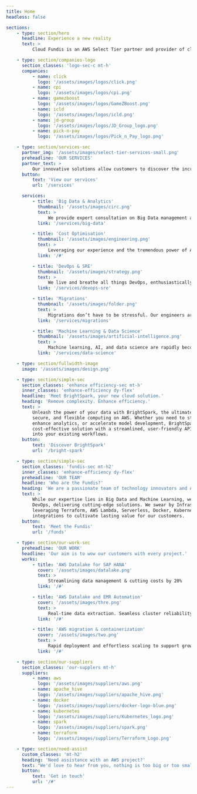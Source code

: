 ```yaml
---
title: Home
headless: false

sections:
    - type: section/hero
      headline: Experience a new reality
      text: >
          Cloud Fundis is an AWS Select Tier partner and provider of cloud-based analytics, big data, machine learning, and DevOps solutions.

    - type: section/companies-logo
      section_classes: 'logo-sec-c mt-h'
      companies:
          - name: click
            logo: '/assets/images/logos/click.png'
          - name: cpi
            logo: '/assets/images/logos/cpi.png'
          - name: gamezboost
            logo: '/assets/images/logos/GameZBoost.png'
          - name: icld
            logo: '/assets/images/logos/icld.png'
          - name: jd-group
            logo: '/assets/images/logos/JD_Group_logo.png'
          - name: pick-n-pay
            logo: '/assets/images/logos/Pick_n_Pay_logo.png'

    - type: section/services-sec
      partner_img: '/assets/images/select-tier-services-small.png'
      preheadline: 'OUR SERVICES'
      partner_text: >
          Our innovative solutions allow customers to discover the incredible insights hidden in their data and the transformative impact of automation technologies.
      button:
          text: 'View our services'
          url: '/services'

      services:
          - title: 'Big Data & Analytics'
            thumbnail: '/assets/images/circ.png'
            text: >
                We provide expert consultation on Big Data management and meticulously implement Data Lakes, Data Warehouses, Dashboarding, and more, unlocking the full potential of your data.
            link: '/services/big-data'

          - title: 'Cost Optimisation'
            thumbnail: '/assets/images/engineering.png'
            text: >
                Leveraging our experience and the tremendous power of AWS solutions, we analyse and optimise your business expenditure, driving significant savings and enhancing your financial agility.
            link: '/#'

          - title: 'DevOps & SRE'
            thumbnail: '/assets/images/strategy.png'
            text: >
                We live and breathe all things DevOps, enthusiastically embracing the transformative impact these practices have on businesses. Let our deep expertise and passion guide you on your DevOps journey.
            link: '/services/devops-sre'

          - title: 'Migrations'
            thumbnail: '/assets/images/folder.png'
            text: >
                Migrations don’t have to be stressful. Our engineers are well versed in a wide range of AWS services and can assist you in the smooth migration of workloads & data of any size to AWS.
            link: '/services/migrations'

          - title: 'Machine Learning & Data Science'
            thumbnail: '/assets/images/artificial-intelligence.png'
            text: >
                Machine learning, AI, and data science are rapidly becoming the pillars of IT, revolutionising how businesses operate. We empower you to build a strong IT foundation that enhances workflows and drives innovation.
            link: '/services/data-science'

    - type: section/fullwidth-image
      image: '/assets/images/design.png'

    - type: section/simple-sec
      section_classes: 'enhance efficiency-sec mt-h'
      inner_classes: 'enhance-efficiency dy-flex'
      headline: 'Meet BrightSpark, your new cloud solution.'
      heading: 'Remove complexity. Enhance efficiency.'
      text: >
          Unleash the power of your data with BrightSpark, the ultimate platform for efficient,
          secure, and flexible computing on AWS. Whether you need to streamline data processing,
          enhance analytics, or accelerate model development, BrightSpark offers an accessible and
          cost-effective solution with a streamlined, user-friendly API that seamlessly integrates
          into your existing workflows.
      button:
          text: 'Discover BrightSpark'
          url: '/bright-spark'

    - type: section/simple-sec
      section_classes: 'fundis-sec mt-h2'
      inner_classes: 'enhance-efficiency dy-flex'
      preheadline: 'OUR TEAM'
      headline: 'Who are the Fundis?'
      heading: 'We are a passionate team of technology innovators and AWS-certified professionals.'
      text: >
          While our expertise lies in Big Data and Machine Learning, we also excel in Sys Admin and
          DevOps, delivering cutting-edge solutions. We swear by Infrastructure as Code,
          leveraging Terraform, AWS Lambda, Serverless, Docker, Kubernetes, and seamless
          integrations to cultivate lasting value for our customers.
      button:
          text: 'Meet the Fundis'
          url: '/funds'

    - type: section/our-work-sec
      preheadline: 'OUR WORK'
      headline: 'Our aim is to wow our customers with every project.'
      works:
          - title: 'AWS Datalake for SAP HANA'
            cover: '/assets/images/datalake.png'
            text: >
                Streamlining data management & cutting costs by 20%
            link: '/#'

          - title: 'AWS Datalake and EMR Automation'
            cover: '/assets/images/thre.png'
            text: >
                Real-time data extraction. Seamless cluster reliability. Advanced data streaming.
            link: '/#'

          - title: 'AWS migration & containerization'
            cover: '/assets/images/two.png'
            text: >
                Rapid deployment and effortless scaling to support growth.
            link: '/#'

    - type: section/our-suppliers
      section_classes: 'our-supplers mt-h'
      suppliers:
          - name: aws
            logo: '/assets/images/suppliers/aws.png'
          - name: apache_hive
            logo: '/assets/images/suppliers/apache_hive.png'
          - name: docker
            logo: '/assets/images/suppliers/docker-logo-blue.png'
          - name: kubernetes
            logo: '/assets/images/suppliers/Kubernetes_logo.png'
          - name: spark
            logo: '/assets/images/suppliers/spark.png'
          - name: terraform
            logo: '/assets/images/suppliers/Terraform_Logo.png'

    - type: section/need-assist
      custom_classes: 'mt-h2'
      heading: 'Need assistance with an AWS project?'
      text: "We'd love to hear from you, nothing is too big or too small."
      button:
          text: 'Get in touch'
          url: '/#'
---
```

